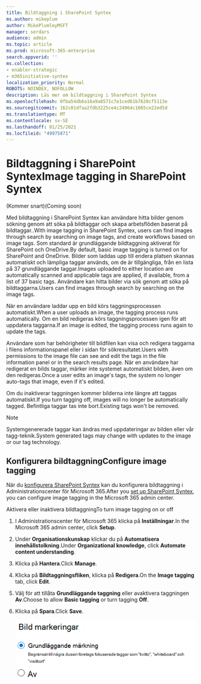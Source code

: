 ```yaml
---
title: Bildtaggning i SharePoint Syntex
ms.author: mikeplum
author: MikePlumleyMSFT
manager: serdars
audience: admin
ms.topic: article
ms.prod: microsoft-365-enterprise
search.appverid: ''
ms.collection:
- enabler-strategic
- m365initiative-syntex
localization_priority: Normal
ROBOTS: NOINDEX, NOFOLLOW
description: Läs mer om bildtaggning i SharePoint Syntex
ms.openlocfilehash: 0fba54db6a16a9a8571c7e1ced61b7620cf5113e
ms.sourcegitcommit: 162c01dfaa2fdb3225ce4c24964c1065ce22ed5d
ms.translationtype: MT
ms.contentlocale: sv-SE
ms.lasthandoff: 01/25/2021
ms.locfileid: "49975871"
---
```

# <a name="image-tagging-in-sharepoint-syntex"></a><span data-ttu-id="80582-103">Bildtaggning i SharePoint Syntex</span><span class="sxs-lookup"><span data-stu-id="80582-103">Image tagging in SharePoint Syntex</span></span>

<span data-ttu-id="80582-104">(Kommer snart)</span><span class="sxs-lookup"><span data-stu-id="80582-104">(Coming soon)</span></span>

<span data-ttu-id="80582-105">Med bildtaggning i SharePoint Syntex kan användare hitta bilder genom sökning genom att söka på bildtaggar och skapa arbetsflöden baserat på bildtaggar..</span><span class="sxs-lookup"><span data-stu-id="80582-105">With image tagging in SharePoint Syntex, users can find images through search by searching on image tags, and create workflows based on image tags.</span></span> <span data-ttu-id="80582-106">Som standard är grundläggande bildtaggning aktiverat för SharePoint och OneDrive.</span><span class="sxs-lookup"><span data-stu-id="80582-106">By default, basic image tagging is turned on for SharePoint and OneDrive.</span></span> <span data-ttu-id="80582-107">Bilder som laddas upp till endera platsen skannas automatiskt och lämpliga taggar används, om de är tillgängliga, från en lista på 37 grundläggande taggar.</span><span class="sxs-lookup"><span data-stu-id="80582-107">Images uploaded to either location are automatically scanned and applicable tags are applied, if available, from a list of 37 basic tags.</span></span> <span data-ttu-id="80582-108">Användare kan hitta bilder via sök genom att söka på bildtaggarna.</span><span class="sxs-lookup"><span data-stu-id="80582-108">Users can find images through search by searching on the image tags.</span></span>

<span data-ttu-id="80582-109">När en användare laddar upp en bild körs taggningsprocessen automatiskt.</span><span class="sxs-lookup"><span data-stu-id="80582-109">When a user uploads an image, the  tagging process runs automatically.</span></span> <span data-ttu-id="80582-110">Om en bild redigeras körs taggningsprocessen igen för att uppdatera taggarna.</span><span class="sxs-lookup"><span data-stu-id="80582-110">If an image is edited, the tagging process runs again to update the tags.</span></span>

<span data-ttu-id="80582-111">Användare som har behörigheter till bildfilen kan visa och redigera taggarna i filens informationspanel eller i sidan för sökresultatet.</span><span class="sxs-lookup"><span data-stu-id="80582-111">Users with permissions to the image file can see and edit the tags in the file information panel or in the search results page.</span></span> <span data-ttu-id="80582-112">När en användare har redigerat en bilds taggar, märker inte systemet automatiskt bilden, även om den redigeras.</span><span class="sxs-lookup"><span data-stu-id="80582-112">Once a user edits an image's tags, the system no longer auto-tags that image, even if it's edited.</span></span>

<span data-ttu-id="80582-113">Om du inaktiverar taggningen kommer bilderna inte längre att taggas automatiskt.</span><span class="sxs-lookup"><span data-stu-id="80582-113">If you turn tagging off, images will no longer be automatically tagged.</span></span> <span data-ttu-id="80582-114">Befintliga taggar tas inte bort.</span><span class="sxs-lookup"><span data-stu-id="80582-114">Existing tags won't be removed.</span></span>

> [!NOTE]
> <span data-ttu-id="80582-115">Systemgenererade taggar kan ändras med uppdateringar av bilden eller vår tagg-teknik.</span><span class="sxs-lookup"><span data-stu-id="80582-115">System generated tags may change with updates to the image or our tag technology.</span></span>


## <a name="configure-image-tagging"></a><span data-ttu-id="80582-116">Konfigurera bildtaggning</span><span class="sxs-lookup"><span data-stu-id="80582-116">Configure image tagging</span></span>

<span data-ttu-id="80582-117">När du [konfigurera SharePoint Syntex](set-up-content-understanding.md) kan du konfigurera bildtaggning i Administrationscenter för Microsoft 365.</span><span class="sxs-lookup"><span data-stu-id="80582-117">After you [set up SharePoint Syntex](set-up-content-understanding.md), you can configure image tagging in the Microsoft 365 admin center.</span></span>  

<span data-ttu-id="80582-118">Aktivera eller inaktivera bildtaggning</span><span class="sxs-lookup"><span data-stu-id="80582-118">To turn image tagging on or off</span></span>

1. <span data-ttu-id="80582-119">I Administrationscenter för Microsoft 365 klicka på **Inställningar**.</span><span class="sxs-lookup"><span data-stu-id="80582-119">In the Microsoft 365 admin center, click **Setup**.</span></span>

2. <span data-ttu-id="80582-120">Under **Organisationskunskap** klickar du på **Automatisera innehållstolkning**.</span><span class="sxs-lookup"><span data-stu-id="80582-120">Under **Organizational knowledge**, click **Automate content understanding**.</span></span>

3. <span data-ttu-id="80582-121">Klicka på **Hantera**.</span><span class="sxs-lookup"><span data-stu-id="80582-121">Click **Manage**.</span></span>

4. <span data-ttu-id="80582-122">Klicka på **Bildtaggningsfliken**, klicka på **Redigera**.</span><span class="sxs-lookup"><span data-stu-id="80582-122">On the **Image tagging** tab, click **Edit**.</span></span>

5. <span data-ttu-id="80582-123">Välj för att tillåta **Grundläggande taggning** eller avaktivera taggningen **Av**.</span><span class="sxs-lookup"><span data-stu-id="80582-123">Choose to allow **Basic tagging** or turn tagging **Off**.</span></span>

6. <span data-ttu-id="80582-124">Klicka på **Spara**.</span><span class="sxs-lookup"><span data-stu-id="80582-124">Click **Save**.</span></span>

    ![Skärmbild på bildtaggningskontrollen](../media/content-understanding/sharepoint-syntex-image-tagging-control.png)
